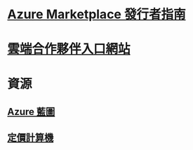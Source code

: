 # [Azure Marketplace 發行者指南](marketplace-publishers-guide.md)
# [雲端合作夥伴入口網站](./cloud-partner-portal/cloud-partner-portal-what-is-the-cloud-partner-portal.md)
# 資源
## [Azure 藍圖](https://azure.microsoft.com/roadmap/)
## [定價計算機](https://azure.microsoft.com/pricing/calculator/)
